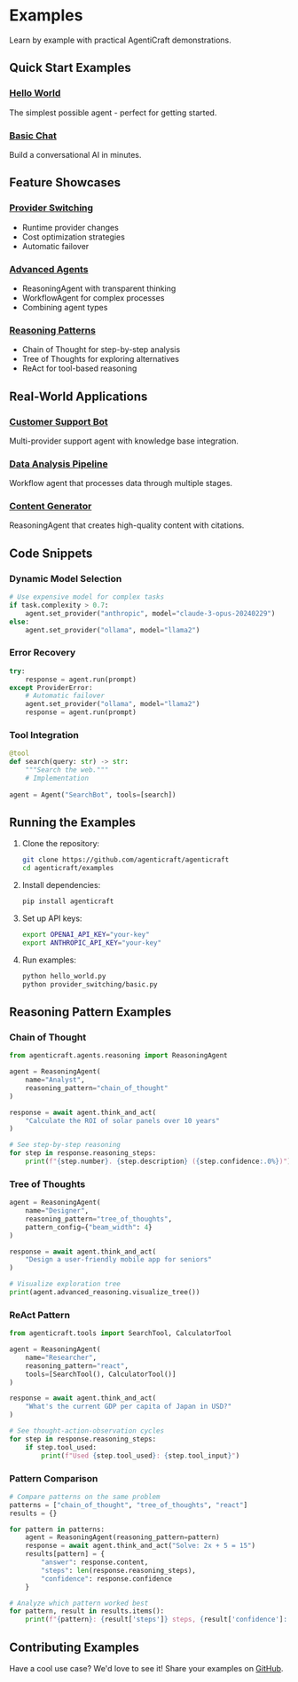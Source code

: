 # Examples

Learn by example with practical AgentiCraft demonstrations.

## Quick Start Examples

### [Hello World](hello-world.md)
The simplest possible agent - perfect for getting started.

### [Basic Chat](hello-world.md#basic-chat)
Build a conversational AI in minutes.

## Feature Showcases

### [Provider Switching](provider-switching.md)
- Runtime provider changes
- Cost optimization strategies
- Automatic failover

### [Advanced Agents](advanced-agents.md)
- ReasoningAgent with transparent thinking
- WorkflowAgent for complex processes
- Combining agent types

### [Reasoning Patterns](../features/reasoning_patterns.md)
- Chain of Thought for step-by-step analysis
- Tree of Thoughts for exploring alternatives
- ReAct for tool-based reasoning

## Real-World Applications

### [Customer Support Bot](real-world.md#customer-support)
Multi-provider support agent with knowledge base integration.

### [Data Analysis Pipeline](real-world.md#data-analysis)
Workflow agent that processes data through multiple stages.

### [Content Generator](real-world.md#content-generator)
ReasoningAgent that creates high-quality content with citations.

## Code Snippets

### Dynamic Model Selection
```python
# Use expensive model for complex tasks
if task.complexity > 0.7:
    agent.set_provider("anthropic", model="claude-3-opus-20240229")
else:
    agent.set_provider("ollama", model="llama2")
```

### Error Recovery
```python
try:
    response = agent.run(prompt)
except ProviderError:
    # Automatic failover
    agent.set_provider("ollama", model="llama2")
    response = agent.run(prompt)
```

### Tool Integration
```python
@tool
def search(query: str) -> str:
    """Search the web."""
    # Implementation
    
agent = Agent("SearchBot", tools=[search])
```

## Running the Examples

1. Clone the repository:
   ```bash
   git clone https://github.com/agenticraft/agenticraft
   cd agenticraft/examples
   ```

2. Install dependencies:
   ```bash
   pip install agenticraft
   ```

3. Set up API keys:
   ```bash
   export OPENAI_API_KEY="your-key"
   export ANTHROPIC_API_KEY="your-key"
   ```

4. Run examples:
   ```bash
   python hello_world.py
   python provider_switching/basic.py
   ```

## Reasoning Pattern Examples

### Chain of Thought
```python
from agenticraft.agents.reasoning import ReasoningAgent

agent = ReasoningAgent(
    name="Analyst",
    reasoning_pattern="chain_of_thought"
)

response = await agent.think_and_act(
    "Calculate the ROI of solar panels over 10 years"
)

# See step-by-step reasoning
for step in response.reasoning_steps:
    print(f"{step.number}. {step.description} ({step.confidence:.0%})")
```

### Tree of Thoughts
```python
agent = ReasoningAgent(
    name="Designer",
    reasoning_pattern="tree_of_thoughts",
    pattern_config={"beam_width": 4}
)

response = await agent.think_and_act(
    "Design a user-friendly mobile app for seniors"
)

# Visualize exploration tree
print(agent.advanced_reasoning.visualize_tree())
```

### ReAct Pattern
```python
from agenticraft.tools import SearchTool, CalculatorTool

agent = ReasoningAgent(
    name="Researcher",
    reasoning_pattern="react",
    tools=[SearchTool(), CalculatorTool()]
)

response = await agent.think_and_act(
    "What's the current GDP per capita of Japan in USD?"
)

# See thought-action-observation cycles
for step in response.reasoning_steps:
    if step.tool_used:
        print(f"Used {step.tool_used}: {step.tool_input}")
```

### Pattern Comparison
```python
# Compare patterns on the same problem
patterns = ["chain_of_thought", "tree_of_thoughts", "react"]
results = {}

for pattern in patterns:
    agent = ReasoningAgent(reasoning_pattern=pattern)
    response = await agent.think_and_act("Solve: 2x + 5 = 15")
    results[pattern] = {
        "answer": response.content,
        "steps": len(response.reasoning_steps),
        "confidence": response.confidence
    }

# Analyze which pattern worked best
for pattern, result in results.items():
    print(f"{pattern}: {result['steps']} steps, {result['confidence']:.0%} confidence")
```

## Contributing Examples

Have a cool use case? We'd love to see it! Share your examples on [GitHub](https://github.com/agenticraft/agenticraft).
